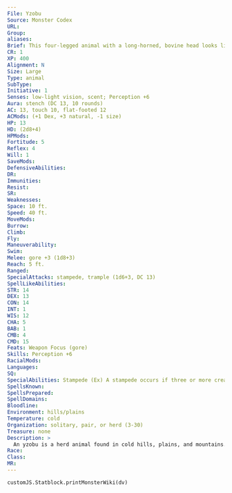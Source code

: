 ```yaml
---
File: Yzobu
Source: Monster Codex
URL: 
Group: 
aliases: 
Brief: This four-legged animal with a long-horned, bovine head looks like a cross between a horse and a long-haired yak.
CR: 1
XP: 400
Alignment: N
Size: Large
Type: animal
SubType: 
Initiative: 1
Senses: low-light vision, scent; Perception +6
Aura: stench (DC 13, 10 rounds)
AC: 13, touch 10, flat-footed 12
ACMods: (+1 Dex, +3 natural, -1 size)
HP: 13
HD: (2d8+4)
HPMods: 
Fortitude: 5
Reflex: 4
Will: 1
SaveMods: 
DefensiveAbilities: 
DR: 
Immunities: 
Resist: 
SR: 
Weaknesses: 
Space: 10 ft.
Speed: 40 ft.
MoveMods: 
Burrow: 
Climb: 
Fly: 
Maneuverability: 
Swim: 
Melee: gore +3 (1d8+3)
Reach: 5 ft.
Ranged: 
SpecialAttacks: stampede, trample (1d6+3, DC 13)
SpellLikeAbilities: 
STR: 14
DEX: 13
CON: 14
INT: 1
WIS: 12
CHA: 5
BAB: 1
CMB: 4
CMD: 15
Feats: Weapon Focus (gore)
Skills: Perception +6
RacialMods: 
Languages: 
SQ: 
SpecialAbilities: Stampede (Ex) A stampede occurs if three or more creatures with stampede make a trample attack while remaining adjacent to each other. While stampeding, the creatures can trample foes of their size or smaller, and the trample's save DC increases by +2.
SpellsKnown: 
SpellsPrepared: 
SpellDomains: 
Bloodline: 
Environment: hills/plains
Temperature: cold
Organization: solitary, pair, or herd (3-30)
Treasure: none
Description: >
  An yzobu is a herd animal found in cold hills, plains, and mountains. It stands roughly the height of a horse, but has a bulkier frame. Its head is more bovine, with a pair of thick, slightly curved horns protruding from the sides of its flat forehead and four smaller prongs jutting from the top. The fur of an yzobu is long and shaggy, protecting it from the harsh winters of its habitat. This pelt accumulates a pungent secretion from the yzobu's body that gives it a strong odor that those unaccustomed to the creatures find sickening.  Like the hobgoblins who use them as mounts and beasts of burden, yzobus (called "battle yaks" by their war-mongering handlers) live in complex social groups. These immense herds can number in the thousands, and present quite a problem to ranchers, explorers, and pioneers who encounter them while traversing the open plains and hills where the yzobus graze. A single herd can range over a spread of tens of thousands of square miles in a year, devouring all the grass and small vegetation in the region, trampling what they can't eat, and forcing other creatures-including humanoids- to move elsewhere or suffer the same fate.  Yzobus are extremely aggressive, and fight ruthlessly to defend even the weakest member of their herd, making them difficult pests to deal with, and even more difficult to train for service or war. Hobgoblins have grown skilled at the process, and keep a fair number of tamed yzobus. They breed these with wild yzobus every few generations to keep them fierce.  Yzobu Companions  An yzobu can be taken as an animal companion or mount by cavaliers, druids, hunters, and rangers.  Starting Statistics: Size Medium; Speed 40 ft.; AC +1 natural armor, Attack gore (1d6); Ability Scores Str 14, Dex 12, Con 12, Int 2, Wis 11, Cha 4; Special Qualities low-light vision, scent.  7th-Level Advancement: Size Large; AC +3 natural armor; Attack gore (1d8); Ability Scores Str +8, Dex -2, Con +4; Special Qualities stampede, stench, trample.
Race: 
Class: 
MR: 
---
```

```dataviewjs
customJS.Statblock.printMonsterWiki(dv)
```

